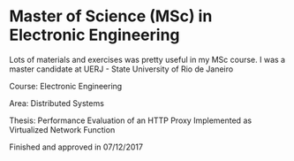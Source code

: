 # Master of Science (MSc) in Electronic Engineering
Lots of materials and exercises was pretty useful in my MSc course.
I was a master candidate at UERJ - State University of Rio de Janeiro

Course: Electronic Engineering

Area: Distributed Systems

Thesis: Performance Evaluation of an HTTP Proxy Implemented as Virtualized Network Function

Finished and approved in 07/12/2017
